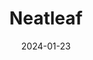 ---  
layout: startup_page  
title: "Neatleaf"  
id: "neatleaf.com"  
permalink: "/neatleafneatleaf.com01232024/"  
website: "https://www.neatleaf.com/"  
funding_round: ""  
funding_amount: "$4M"  
investors: "AgFunder"  
about: "Neatleaf is a cultivation management platform that uses data, AI, and robotics to help the cultivation industry manage crops and improve yields. Its flagship product, the Neatleaf Spyder, is a fully autonomous robotic platform that scans indoor cultivation crops, generating data on plant health and growth. This data provides actionable insights for cultivators to monitor and improve their crops."  
markets: "Agtech, Agriculture, Artificial Intelligence (AI), Cloud Computing, Computer Vision, Robotics, Sensor"  
hq: "Scotts Valley, California, United States"  
founded_year: "2020"  
linkedin: "https://www.linkedin.com/company/neatleaf"  
twitter: "https://twitter.com/neatleafinc"  
instagram: ""  
facebook: ""  
crunchbase: "https://www.crunchbase.com/organization/neatleaf"  
pitchbook: "https://pitchbook.com/profiles/company/454837-42"  

date_display: "23-Jan-2024"  
date: "2024-01-23"

# SEO Optimization  
meta_title: "Neatleaf -  Funding ($4M)"  
meta_description: "Neatleaf, Neatleaf is a cultivation management platform that uses data, AI, and robotics to help the cultivation industry manage crops and improve yields. Its f..."  
meta_keywords: "Neatleaf, Agtech, Agriculture, Artificial Intelligence (AI), Cloud Computing, Computer Vision, Robotics, Sensor,  funding"  
canonical_url: "https://startup.projectstartups.com/neatleafneatleaf.com01232024/"  
---
